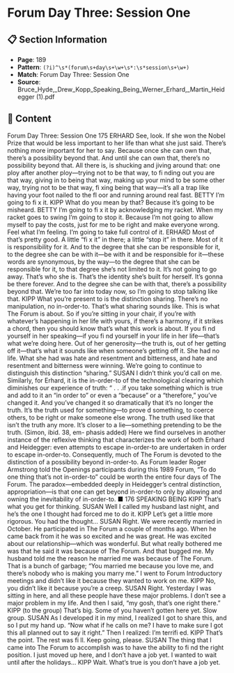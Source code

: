 # Forum Day Three: Session One

## 📋 Section Information

- **Page**: 189
- **Pattern**: `(?i)^\s*(forum\s+day\s+\w+\s*:\s*session\s+\w+)`
- **Match**: Forum Day Three: Session One
- **Source**: Bruce_Hyde,_Drew_Kopp_Speaking_Being_Werner_Erhard,_Martin_Heidegger (1).pdf

## 📄 Content

Forum Day Three: Session One
175
ERHARD
See, look. If she won the Nobel Prize that would be less important to her life than what she just
said. There’s nothing more important for her to say. Because once she can own that, there’s a
possibility beyond that. And until she can own that, there’s no possibility beyond that. All there
is, is shucking and jiving around that: one ploy after another ploy—trying not to be that way, to
fi nding out you are that way, giving in to being that way, making up your mind to be some other
way, trying not to be that way, fi xing being that way—it’s all a trap like having your foot nailed
to the fl oor and running around real fast.
BETTY
I’m going to fi x it.
KIPP
What do you mean by that? Because it’s going to be misheard.
BETTY
I’m going to fi x it by acknowledging my racket. When my racket goes to swing I’m going to
stop it. Because I’m not going to allow myself to pay the costs, just for me to be right and make
everyone wrong. Feel what I’m feeling. I’m going to take full control of it.
ERHARD
Most of that’s pretty good. A little “fi x it” in there; a little “stop it” in there. Most of it is
responsibility for it. And to the degree that she can be responsible for it, to the degree she can
be with it—be with it and be responsible for it—these words are synonymous, by the way—to the
degree that she can be responsible for it, to that degree she’s not limited to it. It’s not going to
go away. That’s who she is. That’s the identity she’s built for herself. It’s gonna be there forever.
And to the degree she can be with that, there’s a possibility beyond that. We’re too far into today
now, so I’m going to stop talking like that.
KIPP
What you’re present to is the distinction sharing. There’s no manipulation, no in-order-to.
That’s what sharing sounds like. This is what The Forum is about. So if you’re sitting in your
chair, if you’re with whatever’s happening in her life with yours, if there’s a harmony, if it
strikes a chord, then you should know that’s what this work is about. If you fi nd yourself in her
speaking—if you fi nd yourself in your life in her life—that’s what we’re doing here. Out of her
generosity—the truth is, out of her getting off  it—that’s what it sounds like when someone’s
getting off  it. She had no life. What she had was hate and resentment and bitterness, and
hate and resentment and bitterness were winning. We’re going to continue to distinguish this
distinction “sharing.”
SUSAN
I didn’t think you’d call on me.
Similarly, for Erhard, it is the in-order-to of the technological
clearing which diminishes our experience of truth:
“
. . .if you take something which is true and add
to it an “in order to” or even a “because” or
a “therefore,” you’ve changed it. And you’ve
changed it so dramatically that it’s no longer the
truth. It’s the truth used for something—to prove
d
something, to coerce others, to be right or make
someone else wrong. The truth used like that isn’t
the truth any more. It’s closer to a lie—something
pretending to be the truth. (Simon, ibid. 38, em-
phasis added)
Here we find ourselves in another instance of the reflexive thinking
that characterizes the work of both Erhard and Heidegger: even
attempts to escape in-order-to are undertaken in order to escape
in-order-to. Consequently, much of The Forum is devoted to the
distinction of a possibility beyond in-order-to. As Forum leader
Roger Armstrong told the Openings participants during this 1989
Forum, “To do one thing that’s not in-order-to” could be worth the
entire four days of The Forum. The paradox—embedded deeply in
Heidegger’s central distinction, appropriation—is that one can get
beyond in-order-to only by allowing and owning the inevitability of
in-order-to. ■
176
SPEAKING BEING
KIPP
That’s what you get for thinking.
SUSAN
Well I called my husband last night, and he’s the one I thought had forced me to do it.
KIPP
Let’s get a little more rigorous. You had the thought...
SUSAN
Right. We were recently married in October. He participated in The Forum a couple of months
ago. When he came back from it he was so excited and he was great. He was excited about
our relationship—which was wonderful. But what really bothered me was that he said it was
because of The Forum. And that bugged me. My husband told me the reason he married me
was because of The Forum. That is a bunch of garbage; “You married me because you love me,
and there’s nobody who is making you marry me.” I went to Forum Introductory meetings and
didn’t like it because they wanted to work on me.
KIPP
No, you didn’t like it because you’re a creep.
SUSAN
Right. Yesterday I was sitting in here, and all these people have these major problems. I don’t
see a major problem in my life. And then I said, “my gosh, that’s one right there.”
KIPP (to the group)
That’s big. Some of you haven’t gotten here yet. Slow group.
SUSAN
As I developed it in my mind, I realized I got to share this, and so I put my hand up. “Now what
if he calls on me? I have to make sure I got this all planned out to say it right.” Then I realized:
I’m terrifi ed.
KIPP
That’s the point. The rest was fi ll. Keep going, please.
SUSAN
The thing that I came into The Forum to accomplish was to have the ability to fi nd the right
position. I just moved up here, and I don’t have a job yet. I wanted to wait until after the
holidays...
KIPP
Wait. What’s true is you don’t have a job yet.